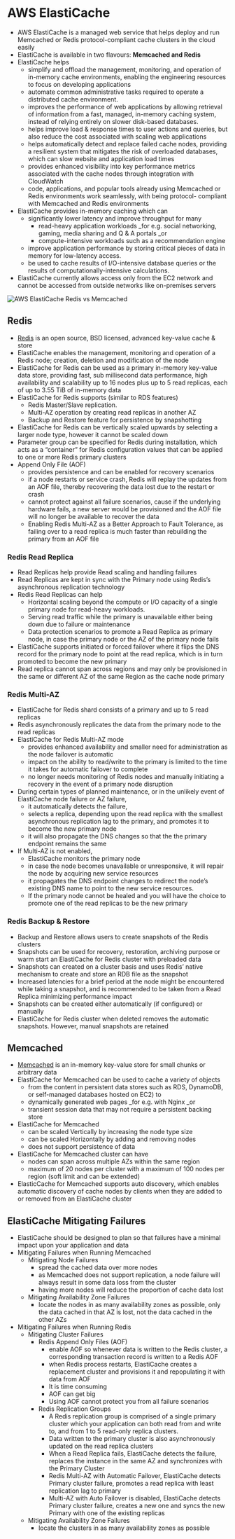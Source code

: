 # AWS ElastiCache

* AWS ElastiCache is a managed web service that helps deploy and run Memcached or Redis protocol-compliant cache clusters in the cloud easily
* ElastiCache is available in two flavours: **Memcached and Redis**
* ElastiCache helps
  * simplify and offload the management, monitoring, and operation of in-memory cache environments, enabling the engineering resources to focus on developing applications
  * automate common administrative tasks required to operate a distributed cache environment.
  * improves the performance of web applications by allowing retrieval of information from a fast, managed, in-memory caching system, instead of relying entirely on slower disk-based databases.
  * helps improve load & response times to user actions and queries, but also reduce the cost associated with scaling web applications
  * helps automatically detect and replace failed cache nodes, providing a resilient system that mitigates the risk of overloaded databases, which can slow website and application load times
  * provides enhanced visibility into key performance metrics associated with the cache nodes through integration with CloudWatch
  * code, applications, and popular tools already using Memcached or Redis environments work seamlessly, with being protocol- compliant with Memcached and Redis environments
* ElastiCache provides in-memory caching which can
  * significantly lower latency and improve throughput for many
    * read-heavy application workloads _for e.g. social networking, gaming, media sharing and Q & A portals _or
    * compute-intensive workloads such as a recommendation engine
  * improve application performance by storing critical pieces of data in memory for low-latency access.
  * be used to cache results of I/O-intensive database queries or the results of computationally-intensive calculations.
* ElastiCache currently allows access only from the EC2 network and cannot be accessed from outside networks like on-premises servers

![](https://i0.wp.com/jayendrapatil.com/wp-content/uploads/2017/01/AWS-ElastiCache-Redis-vs-Memcached.png?resize=656%2C458 "AWS ElastiCache Redis vs Memcached")

## Redis

* [Redis](http://redis.io/) is an open source, BSD licensed, advanced key-value cache & store
* ElastiCache enables the management, monitoring and operation of a Redis node; creation, deletion and modification of the node
* ElastiCache for Redis can be used as a primary in-memory key-value data store, providing fast, sub millisecond data performance, high availability and scalability up to 16 nodes plus up to 5 read replicas, each of up to 3.55 TiB of in-memory data
* ElastiCache for Redis supports \(similar to RDS features\)
  * Redis Master/Slave replication.
  * Multi-AZ operation by creating read replicas in another AZ
  * Backup and Restore feature for persistence by snapshotting
* ElastiCache for Redis can be vertically scaled upwards by selecting a larger node type, however it cannot be scaled down
* Parameter group can be specified for Redis during installation, which acts as a “container” for Redis configuration values that can be applied to one or more Redis primary clusters
* Append Only File \(AOF\)
  * provides persistence and can be enabled for recovery scenarios
  * if a node restarts or service crash, Redis will replay the updates from an AOF file, thereby recovering the data lost due to the restart or crash
  * cannot protect against all failure scenarios, cause if the underlying hardware fails, a new server would be provisioned and the AOF file will no longer be available to recover the data
  * Enabling Redis Multi-AZ as a Better Approach to Fault Tolerance, as failing over to a read replica is much faster than rebuilding the primary from an AOF file

### Redis Read Replica

* Read Replicas help provide Read scaling and handling failures
* Read Replicas are kept in sync with the Primary node using Redis’s asynchronous replication technology
* Redis Read Replicas can help
  * Horizontal scaling beyond the compute or I/O capacity of a single primary node for read-heavy workloads.
  * Serving read traffic while the primary is unavailable either being down due to failure or maintenance
  * Data protection scenarios to promote a Read Replica as primary node, in case the primary node or the AZ of the primary node fails
* ElastiCache supports initiated or forced failover where it flips the DNS record for the primary node to point at the read replica, which is in turn promoted to become the new primary
* Read replica cannot span across regions and may only be provisioned in the same or different AZ of the same Region as the cache node primary

### Redis Multi-AZ

* ElastiCache for Redis shard consists of a primary and up to 5 read replicas
* Redis asynchronously replicates the data from the primary node to the read replicas
* ElastiCache for Redis Multi-AZ mode
  * provides enhanced availability and smaller need for administration as the node failover is automatic
  * impact on the ability to read/write to the primary is limited to the time it takes for automatic failover to complete
  * no longer needs monitoring of Redis nodes and manually initiating a recovery in the event of a primary node disruption
* During certain types of planned maintenance, or in the unlikely event of ElastiCache node failure or AZ failure,
  * it automatically detects the failure,
  * selects a replica, depending upon the read replica with the smallest asynchronous replication lag to the primary, and promotes it to become the new primary node
  * it will also propagate the DNS changes so that the the primary endpoint remains the same
* If Multi-AZ is not enabled,
  * ElastiCache monitors the primary node
  * in case the node becomes unavailable or unresponsive, it will repair the node by acquiring new service resources
  * it propagates the DNS endpoint changes to redirect the node’s existing DNS name to point to the new service resources.
  * If the primary node cannot be healed and you will have the choice to promote one of the read replicas to be the new primary

### Redis Backup & Restore

* Backup and Restore allows users to create snapshots of the Redis clusters
* Snapshots can be used for recovery, restoration, archiving purpose or warm start an ElastiCache for Redis cluster with preloaded data
* Snapshots can created on a cluster basis and uses Redis’ native mechanism to create and store an RDB file as the snapshot
* Increased latencies for a brief period at the node might be encountered while taking a snapshot, and is recommended to be taken from a Read Replica minimizing performance impact
* Snapshots can be created either automatically \(if configured\) or manually
* ElastiCache for Redis cluster when deleted removes the automatic snapshots. However, manual snapshots are retained

## Memcached

* [Memcached](http://memcached.org/) is an in-memory key-value store for small chunks or arbitrary data
* ElastiCache for Memcached can be used to cache a variety of objects
  * from the content in persistent data stores such as RDS, DynamoDB, or self-managed databases hosted on EC2\) to
  * dynamically generated web pages _for e.g. with Nginx _or
  * transient session data that may not require a persistent backing store
* ElastiCache for Memcached
  * can be scaled Vertically by increasing the node type size
  * can be scaled Horizontally by adding and removing nodes
  * does not support persistence of data
* ElastiCache for Memcached cluster can have
  * nodes can span across multiple AZs within the same region
  * maximum of 20 nodes per cluster with a maximum of 100 nodes per region \(soft limit and can be extended\)
* ElasticCache for Memcached supports auto discovery, which enables automatic discovery of cache nodes by clients when they are added to or removed from an ElastiCache cluster

## ElastiCache Mitigating Failures

* ElastiCache should be designed to plan so that failures have a minimal impact upon your application and data
* Mitigating Failures when Running Memcached
  * Mitigating Node Failures
    * spread the cached data over more nodes
    * as Memcached does not support replication, a node failure will always result in some data loss from the cluster
    * having more nodes will reduce the proportion of cache data lost
  * Mitigating Availability Zone Failures
    * locate the nodes in as many availability zones as possible, only the data cached in that AZ is lost, not the data cached in the other AZs
* Mitigating Failures when Running Redis
  * Mitigating Cluster Failures
    * Redis Append Only Files \(AOF\)
      * enable AOF so whenever data is written to the Redis cluster, a corresponding transaction record is written to a Redis AOF
      * when Redis process restarts, ElastiCache creates a replacement cluster and provisions it and repopulating it with data from AOF
      * It is time consuming
      * AOF can get big
      * Using AOF cannot protect you from all failure scenarios
    * Redis Replication Groups
      * A Redis replication group is comprised of a single primary cluster which your application can both read from and write to, and from 1 to 5 read-only replica clusters.
      * Data written to the primary cluster is also asynchronously updated on the read replica clusters
      * When a Read Replica fails, ElastiCache detects the failure, replaces the instance in the same AZ and synchronizes with the Primary Cluster
      * Redis Multi-AZ with Automatic Failover, ElastiCache detects Primary cluster failure, promotes a read replica with least replication lag to primary
      * Multi-AZ with Auto Failover is disabled, ElastiCache detects Primary cluster failure, creates a new one and syncs the new Primary with one of the existing replicas
  * Mitigating Availability Zone Failures
    * locate the clusters in as many availability zones as possible



